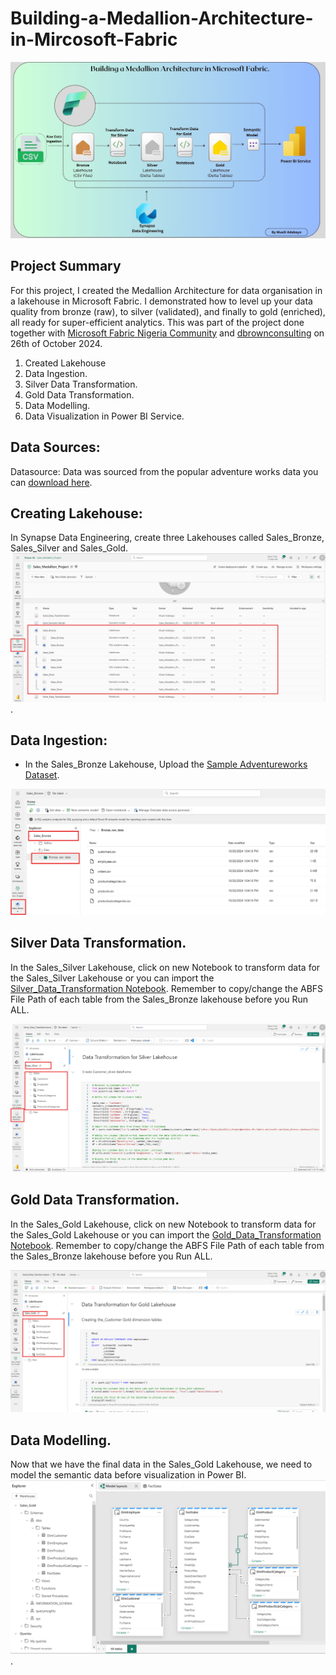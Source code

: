 # Building-a-Medallion-Architecture-in-Mircosoft-Fabric

![Architecture](https://github.com/SamBoss19/Medallion-Architecture-on-Microsoft-Fabric/blob/main/Medallion%20Architecture.jpg)

##  Project Summary
For this project, I created the Medallion Architecture for data organisation in a lakehouse in Microsoft Fabric. I demonstrated how to level up your data quality from bronze (raw), to silver (validated), and finally to gold (enriched), all ready for super-efficient analytics.
This was part of the project done together with [Microsoft Fabric Nigeria Community](https://community.fabric.microsoft.com/t5/Microsoft-Fabric-Nigeria/gh-p/MicrosoftFabricNigeria) and [dbrownconsulting](https://www.linkedin.com/posts/dbrownconsulting_analyticsmeetup-dbrownconsulting-microsoftfabric-activity-7255201470994673668-hX6G?utm_source=share&utm_medium=member_desktop) on 26th of October 2024. 

1. Created Lakehouse
2. Data Ingestion. 
3. Silver Data Transformation.
4. Gold Data Transformation.
5. Data Modelling.
6. Data Visualization in Power BI Service.


## Data Sources: 
Datasource: Data was sourced from the popular adventure works data you can [download here](https://github.com/SamBoss19/Medallion-Architecture-on-Microsoft-Fabric/tree/main/Sample_Adventureworks_Dataset).

## Creating Lakehouse: 
In Synapse Data Engineering, create three Lakehouses called Sales_Bronze, Sales_Silver and Sales_Gold.
![Create Silver,Bronze and Gold Lakehouse](https://github.com/SamBoss19/Medallion-Architecture-on-Microsoft-Fabric/blob/main/Creating%20Bronze%2C%20Silver%20and%20Gold%20Lakehouse.png).

## Data Ingestion:
+ In the Sales_Bronze Lakehouse, Upload the [Sample Adventureworks Dataset](https://github.com/SamBoss19/Medallion-Architecture-on-Microsoft-Fabric/tree/main/Sample_Adventureworks_Dataset).

![Sales_Bronze](https://github.com/SamBoss19/Medallion-Architecture-on-Microsoft-Fabric/blob/main/Sales_Bronze.png)


 ## Silver Data Transformation.
In the Sales_Silver Lakehouse, click on new Notebook to transform data for the Sales_Silver Lakehouse or you can import the 
[Silver_Data_Transformation Notebook](https://github.com/SamBoss19/Medallion-Architecture-on-Microsoft-Fabric/blob/main/Silver_Data_Transformation.ipynb). Remember to copy/change the ABFS File Path of each table from the Sales_Bronze lakehouse before you Run ALL. 

![Sales_Silver](https://github.com/SamBoss19/Medallion-Architecture-on-Microsoft-Fabric/blob/main/Sales_Silver.png) 

 ## Gold Data Transformation.
In the Sales_Gold Lakehouse, click on new Notebook to transform data for the Sales_Gold Lakehouse or you can import the 
[Gold_Data_Transformation Notebook](https://github.com/SamBoss19/Medallion-Architecture-on-Microsoft-Fabric/blob/main/Gold_Data_Transformation.ipynb). Remember to copy/change the ABFS File Path of each table from the Sales_Bronze lakehouse before you Run ALL. 

![Sales_Gold](https://github.com/SamBoss19/Medallion-Architecture-on-Microsoft-Fabric/blob/main/Sales_Gold.png) 

 ## Data Modelling.
Now that we have the final data in the Sales_Gold Lakehouse, we need to model the semantic data before visualization in Power BI.
![Data Modelling](https://github.com/SamBoss19/Medallion-Architecture-on-Microsoft-Fabric/blob/main/Data%20Modelling.png). 